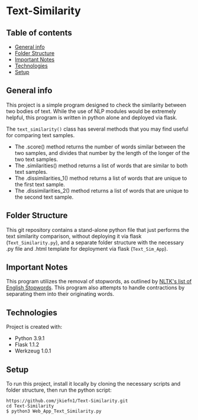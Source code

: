 # Text-Similarity
## Table of contents
* [General info](#general-info)
* [Folder Structure](#folder-structure)
* [Important Notes](#important-notes)
* [Technologies](#technologies)
* [Setup](#setup)


## General info
This project is a simple program designed to check the similarity between two bodies of text. While the use of NLP modules would be extremely helpful, this program is written in python alone and deployed via flask.

The ```text_similarity()``` class has several methods that you may find useful for comparing text samples.
* The .score() method returns the number of words similar between the two samples, and divides that number by the length of the longer of the two text samples.
* The .similarities() method returns a list of words that are similar to both text samples.
* The .dissimilarities_1() method returns a list of words that are unique to the first text sample.
* The .dissimilarities_2() method returns a list of words that are unique to the second text sample.
	
## Folder Structure
This git repository contains a stand-alone python file that just performs the text similarity comparison, without deploying it via flask (```Text_Similarity.py```), and a separate folder structure with the necessary .py file and .html template for deployment via flask (```Text_Sim_App```).	

## Important Notes
This program utilizes the removal of stopwords, as outlined by [NLTK's list of English Stopwords](https://gist.github.com/sebleier/554280). 
This program also attempts to handle contractions by separating them into their originating words.

## Technologies
Project is created with:
* Python 3.9.1
* Flask 1.1.2
* Werkzeug 1.0.1
	
## Setup
To run this project, install it locally by cloning the necessary scripts and folder structure, then run the python script:

```
https://github.com/jkiefn1/Text-Similarity.git
cd Text-Similarity
$ python3 Web_App_Text_Similarity.py
```
